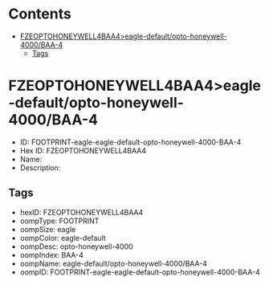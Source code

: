 



Contents
========

* [FZEOPTOHONEYWELL4BAA4>eagle-default/opto-honeywell-4000/BAA-4](#fzeoptohoneywell4baa4eagle-defaultopto-honeywell-4000baa-4)
	* [Tags](#tags)

# FZEOPTOHONEYWELL4BAA4>eagle-default/opto-honeywell-4000/BAA-4

- ID: FOOTPRINT-eagle-eagle-default-opto-honeywell-4000-BAA-4
- Hex ID: FZEOPTOHONEYWELL4BAA4
- Name: 
- Description: 

## Tags

- hexID: FZEOPTOHONEYWELL4BAA4
- oompType: FOOTPRINT
- oompSize: eagle
- oompColor: eagle-default
- oompDesc: opto-honeywell-4000
- oompIndex: BAA-4
- oompName: eagle-default/opto-honeywell-4000/BAA-4
- oompID: FOOTPRINT-eagle-eagle-default-opto-honeywell-4000-BAA-4
